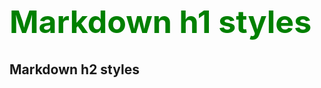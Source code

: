 <style>
.green {
    color: green;
    font-weight:700;
    font-size: 50px;
}
</style>

<h1 class="green" >
    Markdown h1 styles
</h1>

<h2>
    Markdown h2 styles
</h2>
